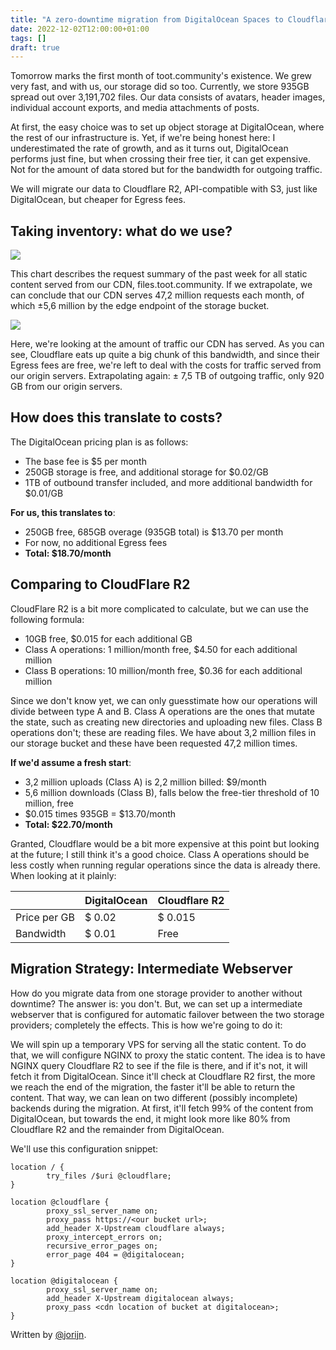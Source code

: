 ```yaml
---
title: "A zero-downtime migration from DigitalOcean Spaces to Cloudflare R2"
date: 2022-12-02T12:00:00+01:00
tags: []
draft: true
---
```


Tomorrow marks the first month of toot.community's existence. We grew very fast, and with us, our storage did so too.
Currently, we store 935GB spread out over 3,191,702 files. Our data consists of avatars, header images, individual
account exports, and media attachments of posts.

At first, the easy choice was to set up object storage at DigitalOcean, where the rest of our infrastructure is. Yet, if
we're being honest here: I underestimated the rate of growth, and as it turns out, DigitalOcean performs just fine, but
when crossing their free tier, it can get expensive. Not for the amount of data stored but for the bandwidth for
outgoing traffic.

We will migrate our data to Cloudflare R2, API-compatible with S3, just like DigitalOcean, but cheaper for Egress fees.

<!--more-->

## Taking inventory: what do we use?

![](/images/20221202-screenshot-cache-overview.png)

This chart describes the request summary of the past week for all static content served from our CDN,
files.toot.community. If we extrapolate, we can conclude that our CDN serves 47,2 million requests each month, of which
±5,6 million by the edge endpoint of the storage bucket.

![](/images/20221202-screenshot-bandwidth-cdn.png)

Here, we're looking at the amount of traffic our CDN has served. As you can see, Cloudflare eats up quite a big chunk of
this bandwidth, and since their Egress fees are free, we're left to deal with the costs for traffic served from our
origin servers. Extrapolating again: ± 7,5 TB of outgoing traffic, only 920 GB from our origin servers.

## How does this translate to costs?

The DigitalOcean pricing plan is as follows:

* The base fee is $5 per month
* 250GB storage is free, and additional storage for $0.02/GB
* 1TB of outbound transfer included, and more additional bandwidth for $0.01/GB

**For us, this translates to**:

* 250GB free, 685GB overage (935GB total) is $13.70 per month
* For now, no additional Egress fees
* **Total: $18.70/month**

## Comparing to CloudFlare R2

CloudFlare R2 is a bit more complicated to calculate, but we can use the following formula:

* 10GB free, $0.015 for each additional GB
* Class A operations: 1 million/month free, $4.50 for each additional million
* Class B operations: 10 million/month free, $0.36 for each additional million

Since we don't know yet, we can only guesstimate how our operations will divide between type A and B. Class A operations
are the ones that mutate the state, such as creating new directories and uploading new files. Class B operations don't;
these are reading files. We have about 3,2 million files in our storage bucket and these have been requested 47,2
million times.

**If we'd assume a fresh start**:

* 3,2 million uploads (Class A) is 2,2 million billed: $9/month
* 5,6 million downloads (Class B), falls below the free-tier threshold of 10 million, free
* $0.015 times 935GB = $13.70/month
* **Total: $22.70/month**

Granted, Cloudflare would be a bit more expensive at this point but looking at the future; I still think it's a good
choice. Class A operations should be less costly when running regular operations since the data is already there. When
looking at it plainly:

|              | DigitalOcean | Cloudflare R2 |
|--------------|--------------|---------------|
| Price per GB | $ 0.02       | $ 0.015       |
| Bandwidth    | $ 0.01       | Free          |

## Migration Strategy: Intermediate Webserver

How do you migrate data from one storage provider to another without downtime? The answer is: you don't. But, we can set
up a intermediate webserver that is configured for automatic failover between the two storage providers; completely the
effects. This is how we're going to do it:

We will spin up a temporary VPS for serving all the static content. To do that, we will configure NGINX to proxy the
static content. The idea is to have NGINX query Cloudflare R2 to see if the file is there, and if it's not, it will
fetch it from DigitalOcean. Since it'll check at Cloudflare R2 first, the more we reach the end of the migration, the
faster it'll be able to return the content. That way, we can lean on two different (possibly incomplete) backends during
the migration. At first, it'll fetch 99% of the content from DigitalOcean, but towards the end, it might look more like
80% from Cloudflare R2 and the remainder from DigitalOcean.

We'll use this configuration snippet:

```nginx
location / {
        try_files /$uri @cloudflare;
}

location @cloudflare {
        proxy_ssl_server_name on;
        proxy_pass https://<our bucket url>;
        add_header X-Upstream cloudflare always;
        proxy_intercept_errors on;
        recursive_error_pages on;
        error_page 404 = @digitalocean;
}

location @digitalocean {
        proxy_ssl_server_name on;
        add_header X-Upstream digitalocean always;
        proxy_pass <cdn location of bucket at digitalocean>;
}
```

Written by [@jorijn](https://toot.community/@jorijn).
